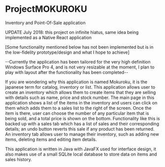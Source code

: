 # ProjectMOKUROKU
Inventory and Point-Of-Sale application

UPDATE July 2018: this project on infinite hiatus, same idea being implemented as a Native React application

[Some functionality mentioned below has not been implemented but is in the low-fidelity prototype/design and what I hope to achieve]

--Currently the application has been tailored for the very high definition Windows Surface Pro 4, and is not very resizable at the moment, I plan to play with layout after the functionality has been completed--

If you are wondering why this application is named Mokuroku, it is the japanese term for catalog, inventory or list. This application allows user to create an inventory which allows them to create items that they are selling with details such as name, price and stock number. 
The main page in this application shows a list of the items in the inventory and users can click on them which adds them to a sales list to the right of the screen. Once the item is there, user can choose the number of any particular item that is being sold, and a total price is shown on the bottom. Functionality like this is backed up with a sales tab which has a list of sales and their corresponding details; an undo button reverts this sale if any product has been returned.
An inventory tab allows user to manage their inventory, such as adding new items, deleting items and editing item details.

This application is written in Java with JavaFX used for interface design, it also makes use of a small SQLite local database to store data on items and sales history.
